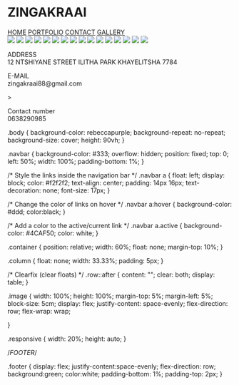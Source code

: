 # ZINGAKRAAI<!DOCTYPE html>
<html lang="en">
<head>
<meta charset="UTF-8">
 <link rel='stylesheet' href='Gallery.css'/>
   <title>Document</title>
</head>
<body>
    <div class="navbar">
        <a href="Home.html">HOME</a>
         <a href="Portfolio.html">PORTFOLIO</a>
            <a href="Contact.html">CONTACT</a> 
              <a href="#Gallery">GALLERY</a>
       </div>
   
  <div class="container">
     <div class="row">
       <div class="column">
            <img src="picture.1.jpg" class="image" class="responsive">
            <img src="picture.2.jpg" class="image" class="responsive">
            <img src="picture.3.jpg" class="image" class="responsive">
            <img src="picture.4.jpg" class="image" class="responsive">
            <img src="picture.5.jpg" class="image" class="responsive">
            <img src="picture.6.jpg" class="image" class="responsive">
            <img src="picture.7.png" class="image" class="responsive">
            <img src="picture.8.png" class="image" class="responsive">
            <img src="picture.9.jpg" class="image" class="responsive" >
            <img src="picture.10.jpg" class="image" class="responsive">
            <img src="picture.11.jpg" class="image" class="responsive">
            <img src="picture.12.jpg" class="image" class="responsive">
            <img src="picture.13.jpg" class="image" class="responsive">
            <img src="picture.14.jpg" class="image" class="responsive">
            <img src="picture.17.jpg" class="image" class="responsive">
            <img src="picture.18.jpg" class="image" class="responsive">
  </div>
    </div>
        </div>
    

<!-- footer-->
<div class="footer">
    <p>ADDRESS<br>12 NTSHIYANE STREET ILITHA PARK KHAYELITSHA 7784</p>
    <p>E-MAIL<br>zingakraai88@gmail.com </p>>
    <p>Contact number<br>0638290985</p>
    </div>
</body>.body {
  background-color: rebeccapurple;
  background-repeat: no-repeat;
  background-size: cover;
  height: 90vh;
}

.navbar {
    background-color: #333;
    overflow: hidden;
    position: fixed;
    top: 0;
    left: 50%;
    width: 100%;
    padding-bottom: 1%;
  }
  
  /* Style the links inside the navigation bar */
   .navbar a {
    float: left;
    display: block;
    color: #f2f2f2;
    text-align: center;
    padding: 14px 16px;
    text-decoration: none;
    font-size: 17px;
  }
  
  /* Change the color of links on hover */
    .navbar a:hover {
    background-color: #ddd;
    color:black;
  }
  
  /* Add a color to the active/current link */
    .navbar a.active {
    background-color: #4CAF50;
    color: white;
  }

.container {
  position: relative;
  width: 60%;
  float: none;
  margin-top: 10%;
}

.column {
  float: none;
  width: 33.33%;
  padding: 5px;
}

/* Clearfix (clear floats) */
.row::after {
  content: "";
  clear: both;
  display: table;
}


.image {
  width: 100%;
  height: 100%;
  margin-top: 5%; 
  margin-left: 5%;
  block-size: 5cm;
  display: flex;
  justify-content: space-evenly;
  flex-direction: row;
  flex-wrap: wrap;

}

.responsive {
  width: 20%;
  height: auto;
}

   /*FOOTER*/
 
   .footer {
    display: flex;
    justify-content:space-evenly;
    flex-direction: row;
    background:green;
    color:white;
    padding-bottom: 1%;
    padding-top: 2px;
}



</html>
